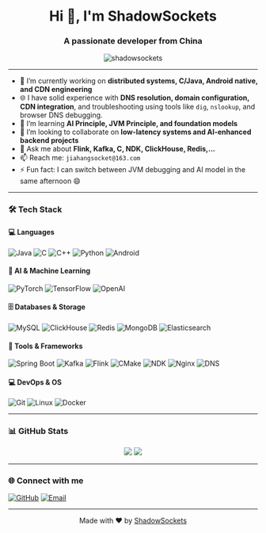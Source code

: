 <h1 align="center">Hi 👋, I'm ShadowSockets</h1>
<h3 align="center">A passionate developer from China</h3>

<p align="center">
  <img src="https://komarev.com/ghpvc/?username=shadowsockets&label=Profile%20views&color=0e75b6&style=flat" alt="shadowsockets" />
</p>

---

- 🔭 I’m currently working on **distributed systems, C/Java, Android native, and CDN engineering**
- 🌐 I have solid experience with **DNS resolution, domain configuration, CDN integration**, and troubleshooting using tools like `dig`, `nslookup`, and browser DNS debugging.
- 🌱 I’m learning **AI Principle, JVM Principle, and foundation models**
- 👯 I’m looking to collaborate on **low-latency systems and AI-enhanced backend projects**
- 💬 Ask me about **Flink, Kafka, C, NDK, ClickHouse, Redis,...**
- 📫 Reach me: `jiahangsocket@163.com`
- ⚡ Fun fact: I can switch between JVM debugging and AI model in the same afternoon 😄

---

### 🛠️ Tech Stack

#### 💻 Languages
![Java](https://img.shields.io/badge/-Java-007396?style=flat&logo=java)
![C](https://img.shields.io/badge/-C-00599C?style=flat&logo=c)
![C++](https://img.shields.io/badge/-C++-00599C?style=flat&logo=cplusplus)
![Python](https://img.shields.io/badge/-Python-3776AB?style=flat&logo=python)
![Android](https://img.shields.io/badge/-Android-3DDC84?style=flat&logo=android)

#### 🧠 AI & Machine Learning
![PyTorch](https://img.shields.io/badge/-PyTorch-EE4C2C?style=flat&logo=pytorch)
![TensorFlow](https://img.shields.io/badge/-TensorFlow-FF6F00?style=flat&logo=tensorflow)
![OpenAI](https://img.shields.io/badge/-OpenAI-412991?style=flat&logo=openai)

#### 🗄️ Databases & Storage
![MySQL](https://img.shields.io/badge/-MySQL-4479A1?style=flat&logo=mysql)
![ClickHouse](https://img.shields.io/badge/-ClickHouse-FFCC00?style=flat&logo=clickhouse)
![Redis](https://img.shields.io/badge/-Redis-DC382D?style=flat&logo=redis)
![MongoDB](https://img.shields.io/badge/-MongoDB-47A248?style=flat&logo=mongodb)
![Elasticsearch](https://img.shields.io/badge/-Elasticsearch-005571?style=flat&logo=elasticsearch)

#### 🧰 Tools & Frameworks
![Spring Boot](https://img.shields.io/badge/-Spring%20Boot-6DB33F?style=flat&logo=spring-boot)
![Kafka](https://img.shields.io/badge/-Kafka-000000?style=flat&logo=apache-kafka)
![Flink](https://img.shields.io/badge/-Flink-E34F26?style=flat&logo=apache-flink)
![CMake](https://img.shields.io/badge/-CMake-064F8C?style=flat&logo=cmake)
![NDK](https://img.shields.io/badge/-Android%20NDK-3DDC84?style=flat&logo=android)
![Nginx](https://img.shields.io/badge/-Nginx-009639?style=flat&logo=nginx)
![DNS](https://img.shields.io/badge/-DNS%20解析-0066CC?style=flat&logo=cloudflare)

#### 💻 DevOps & OS
![Git](https://img.shields.io/badge/-Git-F05032?style=flat&logo=git)
![Linux](https://img.shields.io/badge/-Linux-FCC624?style=flat&logo=linux)
![Docker](https://img.shields.io/badge/-Docker-2496ED?style=flat&logo=docker)

---

### 📊 GitHub Stats

<p align="center">
  <img src="https://github-readme-stats.vercel.app/api?username=ShadowSockets&show_icons=true&theme=tokyonight" />
  <img src="https://github-readme-streak-stats.herokuapp.com/?user=ShadowSockets&theme=tokyonight" />
</p>

---

### 🌐 Connect with me

[![GitHub](https://img.shields.io/badge/GitHub-000?style=for-the-badge&logo=github)](https://github.com/ShadowSockets)
[![Email](https://img.shields.io/badge/Email-D14836?style=for-the-badge&logo=gmail&logoColor=white)](mailto:jiahangsocket@163.com)

---

<p align="center">
  Made with ❤️ by <a href="https://github.com/ShadowSockets">ShadowSockets</a>
</p>

